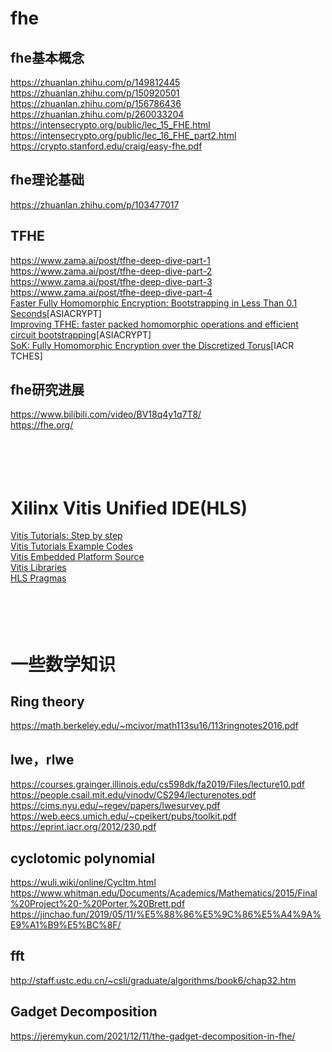 # fhe

## fhe基本概念

https://zhuanlan.zhihu.com/p/149812445</br>
https://zhuanlan.zhihu.com/p/150920501</br>
https://zhuanlan.zhihu.com/p/156786436</br>
https://zhuanlan.zhihu.com/p/260033204</br>
https://intensecrypto.org/public/lec_15_FHE.html</br>
https://intensecrypto.org/public/lec_16_FHE_part2.html</br>
https://crypto.stanford.edu/craig/easy-fhe.pdf</br>

## fhe理论基础

https://zhuanlan.zhihu.com/p/103477017</br>

## TFHE
https://www.zama.ai/post/tfhe-deep-dive-part-1</br>
https://www.zama.ai/post/tfhe-deep-dive-part-2</br>
https://www.zama.ai/post/tfhe-deep-dive-part-3</br>
https://www.zama.ai/post/tfhe-deep-dive-part-4</br>
[Faster Fully Homomorphic Encryption: Bootstrapping in Less Than 0.1 Seconds](https://eprint.iacr.org/2016/870.pdf)[ASIACRYPT]</br>
[Improving TFHE: faster packed homomorphic operations and efficient circuit bootstrapping](https://eprint.iacr.org/2017/430.pdf)[ASIACRYPT]</br>
[SoK: Fully Homomorphic Encryption over the Discretized Torus](https://marcjoye.github.io/papers/Joy22dtorus.pdf)[IACR TCHES]</br>


## fhe研究进展

https://www.bilibili.com/video/BV18q4y1q7T8/</br>
https://fhe.org/</br>
<br></br><br></br>

# Xilinx Vitis Unified IDE(HLS)
[Vitis Tutorials: Step by step](https://docs.xilinx.com/r/en-US/Vitis-Tutorials-Getting-Started/Vitis-Tutorials-Getting-Started)</br>
[Vitis Tutorials Example Codes](https://github.com/Xilinx/Vitis-Tutorials/tree/2023.1/Getting_Started)</br>
[Vitis Embedded Platform Source](https://github.com/Xilinx/Vitis_Embedded_Platform_Source)</br>
[Vitis Libraries](https://docs.xilinx.com/r/en-US/Vitis_Libraries/index.html)</br>
[HLS Pragmas](https://www.xilinx.com/htmldocs/xilinx2019_1/sdaccel_doc/hls-pragmas-okr1504034364623.html#fde1504034360078)</br>
<br></br><br></br>


# 一些数学知识

## Ring theory
https://math.berkeley.edu/~mcivor/math113su16/113ringnotes2016.pdf</br>

## lwe，rlwe
https://courses.grainger.illinois.edu/cs598dk/fa2019/Files/lecture10.pdf</br>
https://people.csail.mit.edu/vinodv/CS294/lecturenotes.pdf</br>
https://cims.nyu.edu/~regev/papers/lwesurvey.pdf</br>
https://web.eecs.umich.edu/~cpeikert/pubs/toolkit.pdf</br>
https://eprint.iacr.org/2012/230.pdf</br>

## cyclotomic polynomial
https://wuli.wiki/online/Cycltm.html</br>
https://www.whitman.edu/Documents/Academics/Mathematics/2015/Final%20Project%20-%20Porter,%20Brett.pdf</br>
https://jinchao.fun/2019/05/11/%E5%88%86%E5%9C%86%E5%A4%9A%E9%A1%B9%E5%BC%8F/</br>

## fft
http://staff.ustc.edu.cn/~csli/graduate/algorithms/book6/chap32.htm</br>

## Gadget Decomposition
https://jeremykun.com/2021/12/11/the-gadget-decomposition-in-fhe/</br>
